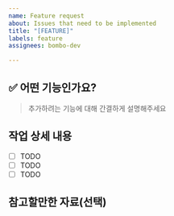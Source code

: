 ```yaml
---
name: Feature request
about: Issues that need to be implemented
title: "[FEATURE]"
labels: feature
assignees: bombo-dev

---
```


## ✅ 어떤 기능인가요?

> 추가하려는 기능에 대해 간결하게 설명해주세요

## 작업 상세 내용

- [ ] TODO
- [ ] TODO
- [ ] TODO

## 참고할만한 자료(선택)
